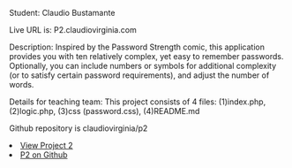 Student: Claudio Bustamante

Live URL is: P2.claudiovirginia.com

Description: Inspired by the Password Strength comic, this application provides you with ten relatively complex, yet easy to remember passwords. Optionally, you can include numbers or symbols for additional complexity 
		 	(or to satisfy certain password requirements), and adjust the number of words.
				
Details for teaching team: This project consists of 4 files:
	(1)index.php, (2)logic.php, (3)css (password.css), (4)README.md
	
Github repository is claudiovirginia/p2	
	<li><a href='http://p2.claudiovirginia.com'>View Project 2</a>
	<li><a href='http://github.com/claudiovirginia/p2'>P2 on Github</a></li>
